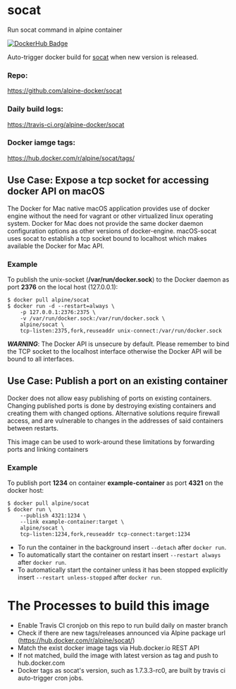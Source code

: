 # socat

Run socat command in alpine container

[![DockerHub Badge](http://dockeri.co/image/alpine/socat)](https://hub.docker.com/r/alpine/socat/)

Auto-trigger docker build for [socat](https://pkgs.alpinelinux.org/package/edge/main/x86/socat) when new version is released.

### Repo:

https://github.com/alpine-docker/socat

### Daily build logs:

https://travis-ci.org/alpine-docker/socat

### Docker iamge tags:

https://hub.docker.com/r/alpine/socat/tags/

## Use Case: Expose a tcp socket for accessing docker API on macOS

The Docker for Mac native macOS application provides use of docker engine without the need for vagrant or other virtualized linux operating system. Docker for Mac does not provide the same docker daemon configuration options as other versions of docker-engine. macOS-socat uses socat to establish a tcp socket bound to localhost which makes available the Docker for Mac API.

### Example

To publish the unix-socket (**/var/run/docker.sock**) to the Docker daemon as port **2376** on the local host (127.0.0.1):
```
$ docker pull alpine/socat
$ docker run -d --restart=always \
    -p 127.0.0.1:2376:2375 \
    -v /var/run/docker.sock:/var/run/docker.sock \
    alpine/socat \
    tcp-listen:2375,fork,reuseaddr unix-connect:/var/run/docker.sock
```

***WARNING***: The Docker API is unsecure by default. Please remember to bind the TCP socket to the localhost interface otherwise the Docker API will be bound to all interfaces.

## Use Case: Publish a port on an existing container

Docker does not allow easy publishing of ports on existing containers. Changing published ports is done by destroying existing containers and creating them with changed options. Alternative solutions require firewall access, and are vulnerable to changes in the addresses of said containers between restarts.

This image can be used to work-around these limitations by forwarding ports and linking containers

### Example

To publish port **1234** on container **example-container** as port **4321** on the docker host:
```
$ docker pull alpine/socat
$ docker run \
    --publish 4321:1234 \
    --link example-container:target \
    alpine/socat \
    tcp-listen:1234,fork,reuseaddr tcp-connect:target:1234
```
* To run the container in the background insert ```--detach``` after ```docker run```.
* To automatically start the container on restart insert ```--restart always``` after ```docker run```.
* To automatically start the container unless it has been stopped explicitly insert ```--restart unless-stopped``` after ```docker run```.

# The Processes to build this image

* Enable Travis CI cronjob on this repo to run build daily on master branch
* Check if there are new tags/releases announced via Alpine package url (https://hub.docker.com/r/alpine/socat/)
* Match the exist docker image tags via Hub.docker.io REST API
* If not matched, build the image with latest version as tag and push to hub.docker.com
* Docker tags as socat's version, such as 1.7.3.3-rc0, are built by travis ci auto-trigger cron jobs.
